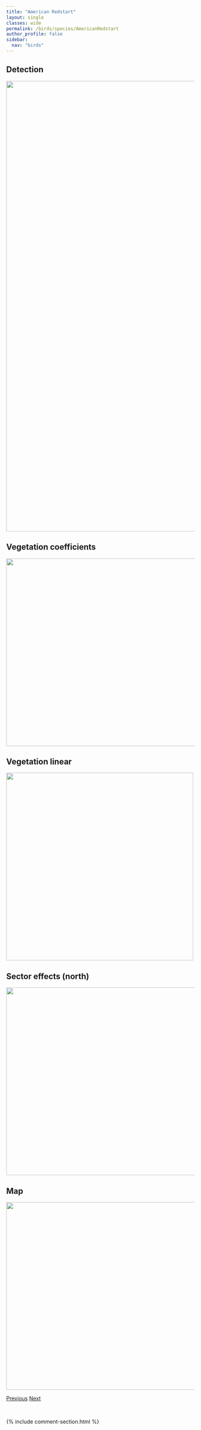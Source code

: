```yaml
---
title: "American Redstart"
layout: single
classes: wide
permalink: /birds/species/AmericanRedstart
author_profile: false
sidebar:
  nav: "birds"
---
```


<h2>Detection</h2>

<a href="https://drive.google.com/uc?export=view&id=1HhNa2Qr4ZRucUupl_4pzfCWYhlStj_p_">
<img src="https://drive.google.com/uc?export=view&id=1HhNa2Qr4ZRucUupl_4pzfCWYhlStj_p_" height = "1200" width = "800">
</a>

<h2>Vegetation coefficients</h2>

<a href="https://drive.google.com/uc?export=view&id=1OfvMTfykKU9YMeBF-CsRcDv7WKsClsys">
<img src="https://drive.google.com/uc?export=view&id=1OfvMTfykKU9YMeBF-CsRcDv7WKsClsys" height = "500" width = "1000">
</a>

<h2>Vegetation linear</h2>

<a href="https://drive.google.com/uc?export=view&id=1MUw8O1kl66HplGC9XfS_5vF90NndihvT">
<img src="https://drive.google.com/uc?export=view&id=1MUw8O1kl66HplGC9XfS_5vF90NndihvT" height = "500" width = "500">
</a>

<h2>Sector effects (north)</h2>

<a href="https://drive.google.com/uc?export=view&id=1U9LfmxTfL9KVIapsOKxkg9ZEdIXzrp2Y">
<img src="https://drive.google.com/uc?export=view&id=1U9LfmxTfL9KVIapsOKxkg9ZEdIXzrp2Y" height = "500" width = "1000">
</a>

<h2>Map</h2>

<a href="https://drive.google.com/uc?export=view&id=1cEuvMVFC_QDj2P_rAQvDX9j-mhX-3dk0">
<img src="https://drive.google.com/uc?export=view&id=1cEuvMVFC_QDj2P_rAQvDX9j-mhX-3dk0" height = "500" width = "1500">
</a>

<a href="/birds/species/AmericanKestrel/" class="pagination--pager" title="American Kestrel">Previous</a> <a href="/birds/species/AmericanRobin/" class="pagination--pager" title="American Robin">Next</a>

<p>&nbsp;</p>

{% include comment-section.html %}
